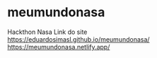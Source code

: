 # meumundonasa
Hackthon Nasa
Link do site https://eduardosimasl.github.io/meumundonasa/
https://meumundonasa.netlify.app/
